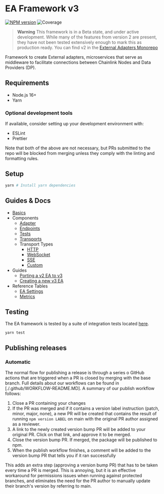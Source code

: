 # EA Framework v3

[![NPM version](https://img.shields.io/npm/v/@chainlink/external-adapter-framework.svg?style=flat)](https://www.npmjs.com/package/@chainlink/external-adapter-framework)
![Coverage](https://img.shields.io/badge/coverage-99.1%25-green)

> **Warning**
> This framework is in a Beta state, and under active development. While many of the features from version 2 are present, they have not been tested extensively enough to mark this as production ready. You can find v2 in the [External Adapters Monorepo](https://github.com/smartcontractkit/external-adapters-js)

Framework to create External adapters, microservices that serve as middleware to facilitate connections between Chainlink Nodes and Data Providers (DP).

## Requirements

- Node.js 16+
- Yarn

### Optional development tools

If available, consider setting up your development environment with:

- ESLint
- Prettier

Note that both of the above are not necessary, but PRs submitted to the repo will be blocked from merging unless they comply with the linting and formatting rules.

## Setup

```sh
yarn # Install yarn dependencies
```

## Guides & Docs

- [Basics](./docs/basics.md)
- Components
  - [Adapter](./docs/components/adapter.md)
  - [Endpoints](./docs/components/endpoints.md)
  - [Tests](./docs/components/tests.md)
  - [Transports](./docs/components/transports.md)
  - Transport Types
    - [HTTP](./docs/components/transport-types/http-transport.md)
    - [WebSocket](./docs/components/transport-types/websocket-transport.md)
    - [SSE](./docs/components/transport-types/sse-transport.md)
    - [Custom](./docs/components/transport-types/custom-transport.md)
- Guides
  - [Porting a v2 EA to v3](./docs/guides/porting-a-v2-ea-to-v3.md)
  - [Creating a new v3 EA](./docs/guides/creating-a-new-v3-ea.md)
- Reference Tables
  - [EA Settings](./docs//reference-tables/ea-settings.md)
  - [Metrics](./docs/reference-tables/metrics.md)

## Testing

The EA framework is tested by a suite of integration tests located [here](./test).

```
yarn test
```

## Publishing releases

### Automatic

The normal flow for publishing a release is through a series o GitHub actions that are triggered when a PR is closed by merging with the base branch. Full details about our workflows can be found in [./.github/WORKFLOW-README.MD]. A summary of our publish workflow follows:

1. Close a PR containing your changes
2. If the PR was merged and if it contains a version label instruction (patch, minor, major, none), a new PR will be created that contains the result of running `npm version LABEL` on main with the original PR author assigned as a reviewer.
3. A link to the newly created version bump PR will be added to your original PR. Click on that link, and approve it to be merged.
4. Close the version bump PR. If merged, the package will be published to npm.
5. When the publish workflow finishes, a comment will be added to the version bump PR that tells you if it ran successfully

This adds an extra step (approving a version bump PR) that has to be taken every time a PR is merged. This is annoying, but it is an effective workaround for permissions issues when running against protected branches, and eliminates the need for the PR author to manually update their branch's version by referring to main.
